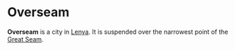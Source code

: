 # Overseam

**Overseam** is a city in [Lenya](../../../geography/continents/esterfell/lenya/index.md). It is suspended over the narrowest point of the [Great Seam](../../../geography/continents/esterfell/lenya/great-seam).

